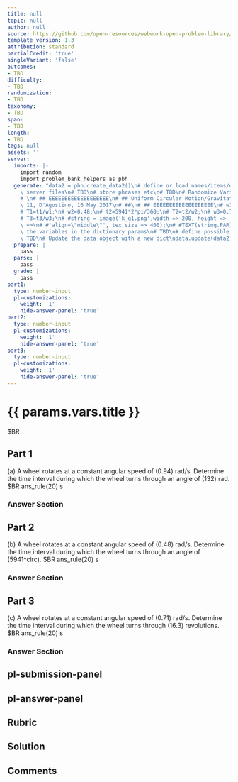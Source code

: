 ```yaml
---
title: null
topic: null
author: null
source: https://github.com/open-resources/webwork-open-problem-library/tree/master/Contrib/BrockPhysics/College_Physics_Urone/6.Uniform_Circular_Motion_and_Gravitation/ch6-11.pg
template_version: 1.3
attribution: standard
partialCredit: 'true'
singleVariant: 'false'
outcomes:
- TBD
difficulty:
- TBD
randomization:
- TBD
taxonomy:
- TBD
span:
- TBD
length:
- TBD
tags: null
assets: ''
server:
  imports: |-
    import random
    import problem_bank_helpers as pbh
  generate: "data2 = pbh.create_data2()\n# define or load names/items/objects from\
    \ server files\n# TBD\n# store phrases etc\n# TBD\n# Randomize Variables\n# \n\
    # \n# ## EEEEEEEEEEEEEEEEEEE\n# ## Uniform Circular Motion/Gravitation, Ch6, prob\
    \ 11, D'Agostino, 16 May 2017\n# ##\n# ## EEEEEEEEEEEEEEEEEEE\n# w1=0.94;\n# t1=132;\n\
    # T1=t1/w1;\n# w2=0.48;\n# t2=5941*2*pi/360;\n# T2=t2/w2;\n# w3=0.71;\n# t3=16.3*2*pi;\n\
    # T3=t3/w3;\n# #string = image('k_q1.png',width => 200, height => '', extra_html_tags\
    \ =>\n# #'align=\"middle\"', tex_size => 400);\n# #TEXT(string.PAR);\n\n# store\
    \ the variables in the dictionary params\n# TBD\n# define possible answers\n#\
    \ TBD\n# Update the data object with a new dict\ndata.update(data2)"
  prepare: |
    pass
  parse: |
    pass
  grade: |
    pass
part1:
  type: number-input
  pl-customizations:
    weight: '1'
    hide-answer-panel: 'true'
part2:
  type: number-input
  pl-customizations:
    weight: '1'
    hide-answer-panel: 'true'
part3:
  type: number-input
  pl-customizations:
    weight: '1'
    hide-answer-panel: 'true'
---
```


# {{ params.vars.title }} 


$BR

## Part 1 
(a) A wheel rotates at a constant angular speed of (0.94) rad/s. Determine the time interval during which the wheel turns through an angle of (132) rad. $BR ans_rule(20)  s 


 ### Answer Section

## Part 2 
(b) A wheel rotates at a constant angular speed of (0.48) rad/s. Determine the time interval during which the wheel turns through an angle of (5941^circ).  $BR ans_rule(20)  s 


 ### Answer Section

## Part 3 
(c) A wheel rotates at a constant angular speed of (0.71) rad/s. Determine the time interval during which the wheel turns through (16.3) revolutions.  $BR ans_rule(20)  s 


 ### Answer Section


## pl-submission-panel 


## pl-answer-panel 


## Rubric 


## Solution 


## Comments 


